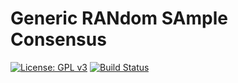 # Generic RANdom SAmple Consensus #

[![License: GPL v3](https://img.shields.io/badge/License-GPL%20v3-blue.svg)](http://www.gnu.org/licenses/gpl-3.0)
[![Build Status](https://travis-ci.org/charlybigoud/gsa.svg?branch=master)](https://travis-ci.org/charlybigoud/gransac)
